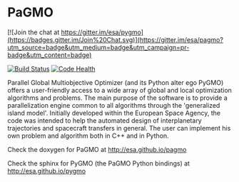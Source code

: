 PaGMO
=====

[![Join the chat at https://gitter.im/esa/pygmo](https://badges.gitter.im/Join%20Chat.svg)](https://gitter.im/esa/pagmo?utm_source=badge&utm_medium=badge&utm_campaign=pr-badge&utm_content=badge) 

[![Build Status](https://travis-ci.org/esa/pagmo.svg?branch=master)](https://travis-ci.org/esa/pagmo) [![Code Health](https://landscape.io/github/esa/pagmo/master/landscape.svg?style=flat)](https://landscape.io/github/esa/pagmo/master)

Parallel Global Multiobjective Optimizer (and its Python alter ego PyGMO) offers a
user-friendly access to a wide array of global and local optimization algorithms and problems.
The main purpose of the software is to provide a parallelization engine common to all algorithms
through the 'generalized island model'. Initially developed within the European Space Agency,
the code was intended to help the automated design of interplanetary trajectories and spacecraft
transfers in general. The user can implement his own problem and algorithm both in C++ and in Python.

Check the doxygen for PaGMO at http://esa.github.io/pagmo

Check the sphinx for PyGMO (the PaGMO Python bindings) at http://esa.github.io/pygmo

